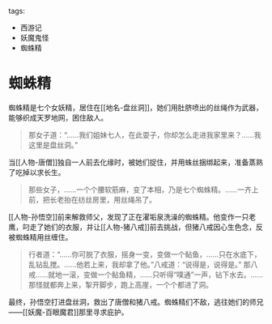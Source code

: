 tags:
  - 西游记
  - 妖魔鬼怪
  - 蜘蛛精

# 蜘蛛精

蜘蛛精是七个女妖精，居住在[[地名-盘丝洞]]，她们用肚脐喷出的丝绳作为武器，能够织成天罗地网，困住敌人。

> 那女子道：“……我们姐妹七人，在此耍子，你却怎么走进我家里来？……我这里是盘丝洞。”

当[[人物-唐僧]]独自一人前去化缘时，被她们捉住，并用蛛丝捆绑起来，准备蒸熟了吃掉以求长生。

> 那些女子，……一个个腰软筋麻，变了本相，乃是七个蜘蛛精。……一齐上前，把长老抬在纺丝房里，用丝绳吊了。

[[人物-孙悟空]]前来解救师父，发现了正在濯垢泉洗澡的蜘蛛精。他变作一只老鹰，叼走了她们的衣服，并让[[人物-猪八戒]]前去挑战，但猪八戒因心生色念，反被蜘蛛精用丝缠住。

> 行者道：“……你可脱了衣服，摇身一变，变做一个鲇鱼，……只在水底下，乱钻乱搅。……他若上来，我却拿了他。”八戒道：“说得是，说得是。”
> 那八戒……就地一滚，变做一个鲇鱼精，……只听得“噗通”一声，钻下水去。……那怪就都奔上来，掣开脚步，跑上高崖，一个个都进了洞。

最终，孙悟空打进盘丝洞，救出了唐僧和猪八戒。蜘蛛精们不敌，逃往她们的师兄——[[妖魔-百眼魔君]]那里寻求庇护。
